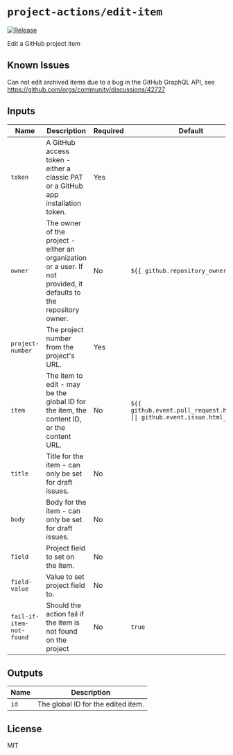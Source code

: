# `project-actions/edit-item`

[![Release](https://img.shields.io/github/v/release/dsanders11/project-actions?color=blue)](https://github.com/dsanders11/project-actions/releases)

Edit a GitHub project item

## Known Issues

Can not edit archived items due to a bug in the GitHub GraphQL API, see <https://github.com/orgs/community/discussions/42727>

## Inputs

| Name          | Description                                        | Required | Default                                      |
|---------------|----------------------------------------------------|----------|----------------------------------------------|
| `token`       | A GitHub access token - either a classic PAT or a GitHub app installation token. | Yes      |                                              |
| `owner`       | The owner of the project - either an organization or a user. If not provided, it defaults to the repository owner. | No       | `${{ github.repository_owner }}`           |
| `project-number` | The project number from the project's URL.         | Yes      |                                              |
| `item`        | The item to edit - may be the global ID for the item, the content ID, or the content URL. | No       | `${{ github.event.pull_request.html_url \|\| github.event.issue.html_url }}` |
| `title`       | Title for the item - can only be set for draft issues. | No       |                                              |
| `body`        | Body for the item - can only be set for draft issues. | No       |                                              |
| `field`       | Project field to set on the item.                  | No       |                                              |
| `field-value` | Value to set project field to.                     | No       |                                              |
| `fail-if-item-not-found` | Should the action fail if the item is not found on the project | No      | `true` |

## Outputs

| Name          | Description                                        |
|---------------|----------------------------------------------------|
| `id`          | The global ID for the edited item.                 |

## License

MIT
